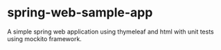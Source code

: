 # spring-web-sample-app
A simple spring web application using thymeleaf and html with unit tests using mockito framework.
